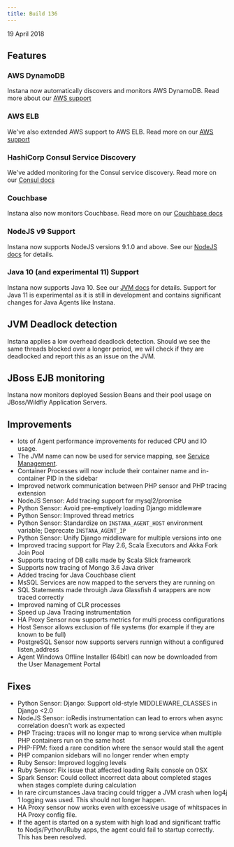 ```yaml
---
title: Build 136
---
```


19 April 2018

## Features

### AWS DynamoDB

Instana now automatically discovers and monitors AWS DynamoDB. Read more about our [AWS support](https://docs.instana.io/ecosystem/aws)

### AWS ELB

We've also extended AWS support to AWS ELB. Read more on our [AWS support](https://docs.instana.io/ecosystem/aws)

### HashiCorp Consul Service Discovery

We've added monitoring for the Consul service discovery. Read more on our [Consul docs](https://docs.instana.io/ecosystem/consul)

### Couchbase

Instana also now monitors Couchbase. Read more on our [Couchbase docs](https://docs.instana.io/ecosystem/couchbase)

### NodeJS v9 Support

Instana now supports NodeJS versions 9.1.0 and above. See our [NodeJS docs](https://docs.instana.io/ecosystem/node-js/#supported-versions) for details.

### Java 10 (and experimental 11) Support

Instana now supports Java 10. See our [JVM docs](https://docs.instana.io/ecosystem/jvm/#supported-versions) for details.
Support for Java 11 is experimental as it is still in development and contains significant changes for Java Agents like Instana.

## JVM Deadlock detection

Instana applies a low overhead deadlock detection. Should we see the same threads blocked over a longer period, we will check if they are deadlocked and report this as an issue on the JVM.

## JBoss EJB monitoring

Instana now monitors deployed Session Beans and their pool usage on JBoss/Wildfly Application Servers.

## Improvements

- lots of Agent performance improvements for reduced CPU and IO usage.
- The JVM name can now be used for service mapping, see [Service Management](https://docs.instana.io/products/application_service_management/#jvm).
- Container Processes will now include their container name and in-container PID in the sidebar
- Improved network communication between PHP sensor and PHP tracing extension
- NodeJS Sensor: Add tracing support for mysql2/promise
- Python Sensor: Avoid pre-emptively loading Django middleware
- Python Sensor: Improved thread metrics
- Python Sensor: Standardize on `INSTANA_AGENT_HOST` environment variable; Deprecate `INSTANA_AGENT_IP`
- Python Sensor: Unify Django middleware for multiple versions into one
- Improved tracing support for Play 2.6, Scala Executors and Akka Fork Join Pool
- Supports tracing of DB calls made by Scala Slick framework
- Supports now tracing of Mongo 3.6 Java driver
- Added tracing for Java Couchbase client
- MsSQL Services are now mapped to the servers they are running on
- SQL Statements made throuigh Java Glassfish 4 wrappers are now traced correctly
- Improved naming of CLR processes
- Speed up Java Tracing instrumentation
- HA Proxy Sensor now supports metrics for multi process configurations
- Host Sensor allows exclusion of file systems (for example if they are known to be full)
- PostgreSQL Sensor now supports servers runnign without a configured listen_address
- Agent Windows Offline Installer (64bit) can now be downloaded from the User Management Portal

## Fixes

- Python Sensor: Django: Support old-style MIDDLEWARE_CLASSES in Django <2.0
- NodeJS Sensor: ioRedis instrumentation can lead to errors when async correlation doesn't work as expected
- PHP Tracing: traces will no longer map to wrong service when multiple PHP containers run on the same host
- PHP-FPM: fixed a rare condition where the sensor would stall the agent
- PHP companion sidebars will no longer render when empty
- Ruby Sensor: Improved logging levels
- Ruby Sensor: Fix issue that affected loading Rails console on OSX
- Spark Sensor: Could collect incorrect data about completed stages when stages complete during calculation
- In rare circumstances Java tracing could trigger a JVM crash when log4j 1 logging was used. This should not longer happen.
- HA Proxy sensor now works even with excessive usage of whitspaces in HA Proxy config file.
- If the agent is started on a system with high load and significant traffic to Nodjs/Python/Ruby apps, the agent could fail to startup correctly. This has been resolved.
